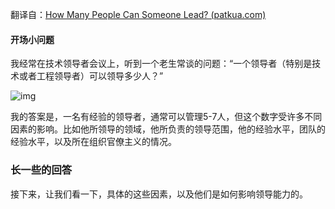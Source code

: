 翻译自：[How Many People Can Someone Lead? (patkua.com)](https://www.patkua.com/blog/how-many-people-can-someone-lead/)



#### 开场小问题



我经常在技术领导者会议上，听到一个老生常谈的问题：“一个领导者（特别是技术或者工程领导者）可以领导多少人？”



![img](https://www.patkua.com/wp-content/uploads/2021/08/HowManyPeople-1024x512.png)



我的答案是，一名有经验的领导者，通常可以管理5-7人，但这个数字受许多不同因素的影响。比如他所领导的领域，他所负责的领导范围，他的经验水平，团队的经验水平，以及所在组织官僚主义的情况。



### 长一些的回答



接下来，让我们看一下，具体的这些因素，以及他们是如何影响领导能力的。